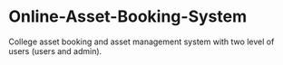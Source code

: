 # Online-Asset-Booking-System
College asset booking and asset management system with two level of users (users and admin).

